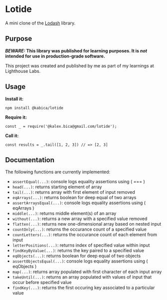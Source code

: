 # Lotide

A mini clone of the [Lodash](https://lodash.com) library.

## Purpose

**_BEWARE:_ This library was published for learning purposes. It is _not_ intended for use in production-grade software.**

This project was created and published by me as part of my learnings at Lighthouse Labs. 

## Usage

**Install it:**

`npm install @kabica/lotide`

**Require it:**

`const _ = require('@kalex.bica@gmail.com/lotide');`

**Call it:**

`const results = _.tail([1, 2, 3]) // => [2, 3]`

## Documentation

The following functions are currently implemented:

* `assertEqual(...)`: console logs equality assertions using ( === )
* `head(...)`: returns starting element of array 
* `tail(...)`: returns array with first element of input removed 
* `eqArrays(...)`: returns boolean for deep equal of two arrays 
* `assertArraysEqual(...)`: console logs equality assertions using ( eqArrays )
* `middle(...)`: returns middle element(s) of an array 
* `without(...)`: returns a new array with a specified value removed
* `flatten(...)`: returns new one-dimensional array based on nested input
* `countOnly(...)`: returns the occurance count of a specified value  
* `countLetters(...)`: returns the occurance count of each element from input  
* `letterPositions(...)`: returns index of specified value within input 
* `findKeyByValue(...)`: returns the key paired to a specified value 
* `eqObjects(...)`: returns boolean for deep equal of two objects 
* `assertObjectsEqual(...)`: console logs equality assertions using ( eqObjects )
* `map(...)`: returns array populated with first character of each input array
* `takeUntil(...)`: returns an array populated with values of input that occur before specified value 
* `findKey(...)`: returns the first occuring key associated to a particular value 

